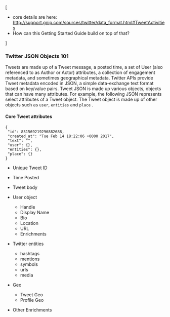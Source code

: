 
[

+ core details are here: http://support.gnip.com/sources/twitter/data_format.html#TweetActivities
+ How can this Getting Started Guide build on top of that?

]

### Twitter JSON Objects 101 <a id="twitterJsonIntro" class="tall">&nbsp;</a>

Tweets are made up of a Tweet message, a posted time, a set of User (also referenced to as Author or Actor) attributes, a collection of engagement metadata, and sometimes geographical metadata. Twitter APIs provide Tweet metadata encoded in JSON, a simple data-exchange text format based on key/value pairs. Tweet JSON is made up various objects, objects that can have many attributes. For example, the following JSON represents select attributes of a Tweet object. The Tweet object is made up of other objects such as ```user```, ```entities``` and ```place``` . 


#### Core Tweet attributes

``` 
{
 "id": 831569219296882688,
 "created_at": "Tue Feb 14 18:22:06 +0000 2017",
 "text": "",
 "user": {},
 "entities": {},
 "place": {}
}
```
+ Unique Tweet ID

+ Time Posted

+ Tweet body
 
+ User object
   + Handle
    + Display Name
    + Bio
    + Location
    + URL
    + Enrichments
    
+ Twitter entities
   + hashtags
   + mentions
   + symbols
   + urls
   + media

+ Geo 
   + Tweet Geo
   + Profile Geo

+ Other Enrichments
    
